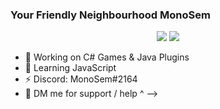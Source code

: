 ### Your Friendly Neighbourhood MonoSem

<p align="center">
  <img src="https://github-readme-stats.vercel.app/api?username=EveningPerson&show_icons=true&count_private=true&include_all_commits=true&hide_border=true"/>
  <img src="https://github-readme-stats.vercel.app/api/top-langs/?username=EveningPerson&layout=compact&count_private=true&include_all_commits=true&hide_border=true&langs_count=10"/>
</p>

- 🔭 Working on C# Games & Java Plugins
- 🌱 Learning JavaScript
- ⚡ Discord: MonoSem#2164
- 💬 DM me for support / help ^
-->
